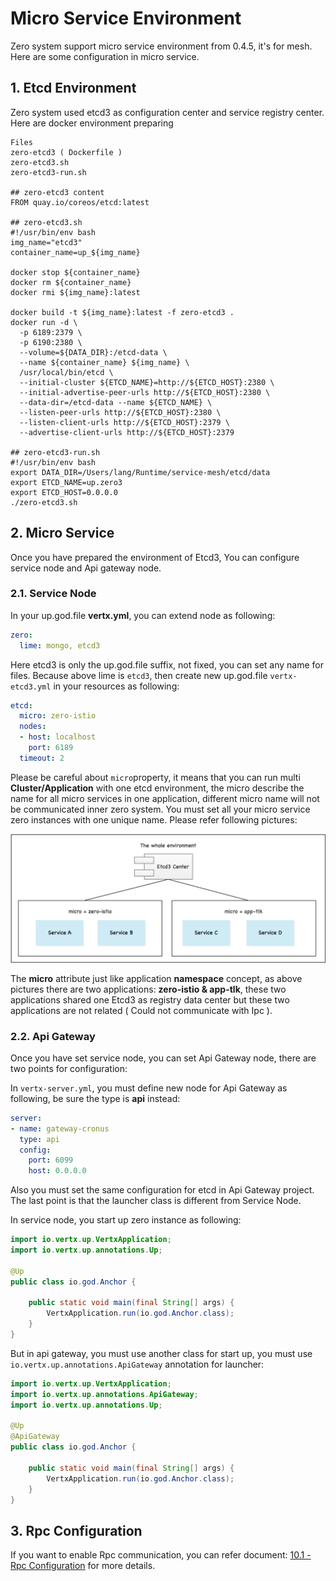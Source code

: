 # Micro Service Environment

Zero system support micro service environment from 0.4.5, it's for mesh. Here are some configuration in micro service.

## 1. Etcd Environment

Zero system used etcd3 as configuration center and service registry center. Here are docker environment preparing

```
Files
zero-etcd3 ( Dockerfile )
zero-etcd3.sh
zero-etcd3-run.sh

## zero-etcd3 content
FROM quay.io/coreos/etcd:latest

## zero-etcd3.sh
#!/usr/bin/env bash
img_name="etcd3"
container_name=up_${img_name}

docker stop ${container_name}
docker rm ${container_name}
docker rmi ${img_name}:latest

docker build -t ${img_name}:latest -f zero-etcd3 .
docker run -d \
  -p 6189:2379 \
  -p 6190:2380 \
  --volume=${DATA_DIR}:/etcd-data \
  --name ${container_name} ${img_name} \
  /usr/local/bin/etcd \
  --initial-cluster ${ETCD_NAME}=http://${ETCD_HOST}:2380 \
  --initial-advertise-peer-urls http://${ETCD_HOST}:2380 \
  --data-dir=/etcd-data --name ${ETCD_NAME} \
  --listen-peer-urls http://${ETCD_HOST}:2380 \
  --listen-client-urls http://${ETCD_HOST}:2379 \
  --advertise-client-urls http://${ETCD_HOST}:2379

## zero-etcd3-run.sh
#!/usr/bin/env bash
export DATA_DIR=/Users/lang/Runtime/service-mesh/etcd/data
export ETCD_NAME=up.zero3
export ETCD_HOST=0.0.0.0
./zero-etcd3.sh
```

## 2. Micro Service

Once you have prepared the environment of Etcd3,  You can configure service node and Api gateway node.

### 2.1. Service Node

In your up.god.file **vertx.yml**, you can extend node as following:

```yaml
zero:
  lime: mongo, etcd3
```

Here etcd3 is only the up.god.file suffix, not fixed, you can set any name for files. Because above lime is `etcd3`, then create new up.god.file `vertx-etcd3.yml` in your resources as following:

```yaml
etcd:
  micro: zero-istio
  nodes:
  - host: localhost
    port: 6189
  timeout: 2
```

Please be careful about `micro`property, it means that you can run multi **Cluster/Application** with one etcd environment, the micro describe the name for all micro services in one application, different micro name will not be communicated inner zero system. You must set all your micro service zero instances with one unique name. Please refer following pictures:

![](/doc/image/micro-group.png)

The **micro** attribute just like application **namespace** concept, as above pictures there are two applications: **zero-istio & app-tlk**, these two applications shared one Etcd3 as registry data center but these two applications are not related \( Could not communicate with Ipc \).

### 2.2. Api Gateway

Once you have set service node, you can set Api Gateway node, there are two points for configuration:

In `vertx-server.yml`, you must define new node for Api Gateway as following, be sure the type is **api** instead:

```yaml
server:
- name: gateway-cronus
  type: api
  config:
    port: 6099
    host: 0.0.0.0
```

Also you must set the same configuration for etcd in Api Gateway project. The last point is that the launcher class is different from Service Node.

In service node, you start up zero instance as following:

```java
import io.vertx.up.VertxApplication;
import io.vertx.up.annotations.Up;

@Up
public class io.god.Anchor {

    public static void main(final String[] args) {
        VertxApplication.run(io.god.Anchor.class);
    }
}
```

But in api gateway, you must use another class for start up, you must use `io.vertx.up.annotations.ApiGateway` annotation for launcher:

```java
import io.vertx.up.VertxApplication;
import io.vertx.up.annotations.ApiGateway;
import io.vertx.up.annotations.Up;

@Up
@ApiGateway
public class io.god.Anchor {

    public static void main(final String[] args) {
        VertxApplication.run(io.god.Anchor.class);
    }
}
```

## 3. Rpc Configuration

If you want to enable Rpc communication, you can refer document: [10.1 - Rpc Configuration](101-rpc-configuration.md) for more details.

